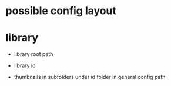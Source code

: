# possible config layout

# library

- library root path
- library id

- thumbnails in subfolders under id folder in general config path
